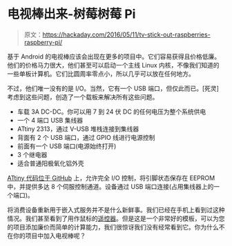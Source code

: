 # 电视棒出来-树莓树莓 Pi

> 原文：<https://hackaday.com/2016/05/11/tv-stick-out-raspberries-raspberry-pi/>

基于 Android 的电视棒应该会出现在更多的项目中。它们容易获得且价格低廉。他们的价格马力很大，他们甚至可以启动一个主线 Linux 内核，不像我们知道的一些单板计算机。它们比圆周率零点小，所以几乎可以放在任何地方。

不过，他们唯一没有的是 I/O。当然，它有一个 USB 端口，但仅此而已。[死灵]考虑到这些问题，创造了一个载板来解决所有这些问题。

*   车载 3A DC-DC。你可以用 7 到 24 伏 DC 的任何电压为整个系统供电
*   一个 4 端口 USB 集线器
*   ATtiny 2313，通过 V-USB 堆栈连接到集线器
*   背面有 2 个 USB 端口，通过 GPIO 线进行电源控制
*   前面有一个 USB 端口(电源始终打开)
*   3 个继电器
*   适合普通阳极氧化铝外壳

[ATtiny 代码位于 GitHub](https://github.com/nekromant/tinypowerswitch) 上，允许完全 I/O 控制，将引脚状态保存在 EEPROM 中，并提供多达 8 个伺服控制通道。设备通过 USB 端口连接(占用集线器上的一个端口)。

将消费设备重新用于嵌入式服务并不是什么新鲜事。我们已经在手机上看到过这种情况。我们甚至看到了用作鼠标的[遥控器](http://hackaday.com/2012/07/19/use-your-tv-remote-as-an-hid-mouse/)。但是这是一个非常好的模板，可以为您的项目添加廉价而简单的计算能力，我们很惊讶我们没有经常看到它。你为什么不在你的项目中加入电视棒呢？